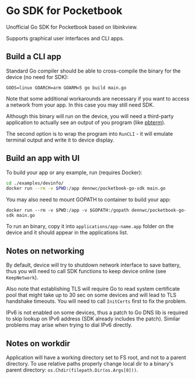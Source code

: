 # Go SDK for Pocketbook

Unofficial Go SDK for Pocketbook based on libinkview.

Supports graphical user interfaces and CLI apps.

## Build a CLI app

Standard Go compiler should be able to cross-compile the binary
for the device (no need for SDK):

```
GOOS=linux GOARCH=arm GOARM=5 go build main.go
```

Note that some additional workarounds are necessary if you want to access
a network from your app. In this case you may still need SDK.

Although this binary will run on the device, you will need a third-party
application to actually see an output of you program (like
[pbterm](http://users.physik.fu-berlin.de/~jtt/PB/)).

The second option is to wrap the program into `RunCLI` - it will
emulate terminal output and write it to device display.

## Build an app with UI

To build your app or any example, run (requires Docker):

```bash
cd ./examples/devinfo/
docker run --rm -v $PWD:/app dennwc/pocketbook-go-sdk main.go
```

You may also need to mount GOPATH to container to build your app:

```
docker run --rm -v $PWD:/app -v $GOPATH:/gopath dennwc/pocketbook-go-sdk main.go
```

To run an binary, copy it into `applications/app-name.app` folder
on the device and it should appear in the applications list.

## Notes on networking

By default, device will try to shutdown network interface to save battery,
thus you will need to call SDK functions to keep device online (see `KeepNetwork`).

Also note that establishing TLS will require Go to read system
certificate pool that might take up to 30 sec on some devices and will
lead to TLS handshake timeouts. You will need to call `InitCerts` first
to fix the problem.

IPv6 is not enabled on some devices, thus a patch to Go DNS lib is required
to skip lookup on IPv6 address (SDK already includes the patch).
Similar problems may arise when trying to dial IPv6 directly.

## Notes on workdir

Application will have a working directory set to FS root, and not to
a parent directory.
To use relative paths properly change local dir to a binary's parent
directory: `os.Chdir(filepath.Dir(os.Args[0]))`.